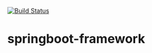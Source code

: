 [![Build Status](https://app.travis-ci.com/codingapi/springboot-framework.svg?branch=main)](https://app.travis-ci.com/codingapi/springboot-framework)
# springboot-framework

